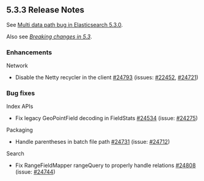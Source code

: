 ## 5.3.3 Release Notes

See [Multi data path bug in Elasticsearch 5.3.0](https://www.elastic.co/blog/multi-data-path-bug-in-elasticsearch-5-3-0).

Also see [_Breaking changes in 5.3_](breaking-changes-5.3.html "Breaking changes in 5.3").

### Enhancements

Network 
    

  * Disable the Netty recycler in the client [#24793](https://github.com/elastic/elasticsearch/pull/24793) (issues: [#22452](https://github.com/elastic/elasticsearch/issues/22452), [#24721](https://github.com/elastic/elasticsearch/issues/24721)) 



### Bug fixes

Index APIs 
    

  * Fix legacy GeoPointField decoding in FieldStats [#24534](https://github.com/elastic/elasticsearch/pull/24534) (issue: [#24275](https://github.com/elastic/elasticsearch/issues/24275)) 



Packaging 
    

  * Handle parentheses in batch file path [#24731](https://github.com/elastic/elasticsearch/pull/24731) (issue: [#24712](https://github.com/elastic/elasticsearch/issues/24712)) 



Search 
    

  * Fix RangeFieldMapper rangeQuery to properly handle relations [#24808](https://github.com/elastic/elasticsearch/pull/24808) (issue: [#24744](https://github.com/elastic/elasticsearch/issues/24744)) 


